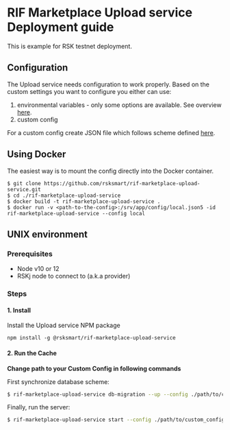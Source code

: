 # RIF Marketplace Upload service Deployment guide

This is example for RSK testnet deployment.

## Configuration

The Upload service needs configuration to work properly. Based on the custom settings you want to configure you either can use:

 1. environmental variables - only some options are available. See overview [here](./README.md#environment-variables-overview).
 2. custom config

For a custom config create JSON file which follows scheme defined [here](./src/definitions.ts).

## Using Docker

The easiest way is to mount the config directly into the Docker container.

```
$ git clone https://github.com/rsksmart/rif-marketplace-upload-service.git
$ cd ./rif-marketplace-upload-service
$ docker build -t rif-marketplace-upload-service .
$ docker run -v <path-to-the-config>:/srv/app/config/local.json5 -id rif-marketplace-upload-service --config local
```

## UNIX environment

### Prerequisites

 - Node v10 or 12
 - RSKj node to connect to (a.k.a provider)

### Steps

#### 1. Install

Install the Upload service NPM package

```
npm install -g @rsksmart/rif-marketplace-upload-service
```

#### 2. Run the Cache

**Change path to your Custom Config in following commands**

First synchronize database scheme:

```bash
$ rif-marketplace-upload-service db-migration --up --config ./path/to/custom_config
```

Finally, run the server:

```bash
$ rif-marketplace-upload-service start --config ./path/to/custom_config
```
